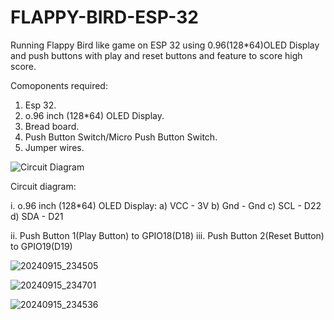 # FLAPPY-BIRD-ESP-32
Running Flappy Bird like game on ESP 32 using 0.96(128*64)OLED Display and push buttons with play and reset buttons and feature to score high score.

Comoponents required:

1. Esp 32.
2. o.96 inch (128*64) OLED Display.
3. Bread board.
4. Push Button Switch/Micro Push Button Switch.
5. Jumper wires.

![Circuit Diagram](https://github.com/user-attachments/assets/49d5e12a-552f-44af-9c1a-36e32d2a8197)

Circuit diagram:

i. o.96 inch (128*64) OLED Display:
a) VCC - 3V
b) Gnd - Gnd
c) SCL - D22
d) SDA - D21

ii. Push Button 1(Play Button) to GPIO18(D18)
iii. Push Button 2(Reset Button) to GPIO19(D19)

![20240915_234505](https://github.com/user-attachments/assets/9a32b868-6336-4cea-a96f-e12140447f95)

![20240915_234701](https://github.com/user-attachments/assets/e689f2d0-c5cf-4e9c-91a1-a1f28e3b2d6f)

![20240915_234536](https://github.com/user-attachments/assets/df5e125b-c3ba-44c4-bccf-cb515d11e7a6)

